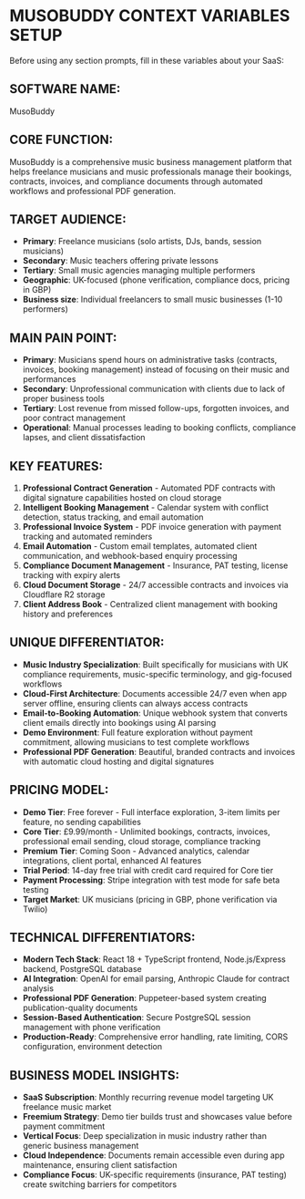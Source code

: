# MUSOBUDDY CONTEXT VARIABLES SETUP

Before using any section prompts, fill in these variables about your SaaS:

## SOFTWARE NAME: 
MusoBuddy

## CORE FUNCTION: 
MusoBuddy is a comprehensive music business management platform that helps freelance musicians and music professionals manage their bookings, contracts, invoices, and compliance documents through automated workflows and professional PDF generation.

## TARGET AUDIENCE: 
- **Primary**: Freelance musicians (solo artists, DJs, bands, session musicians)
- **Secondary**: Music teachers offering private lessons
- **Tertiary**: Small music agencies managing multiple performers
- **Geographic**: UK-focused (phone verification, compliance docs, pricing in GBP)
- **Business size**: Individual freelancers to small music businesses (1-10 performers)

## MAIN PAIN POINT: 
- **Primary**: Musicians spend hours on administrative tasks (contracts, invoices, booking management) instead of focusing on their music and performances
- **Secondary**: Unprofessional communication with clients due to lack of proper business tools
- **Tertiary**: Lost revenue from missed follow-ups, forgotten invoices, and poor contract management
- **Operational**: Manual processes leading to booking conflicts, compliance lapses, and client dissatisfaction

## KEY FEATURES: 
1. **Professional Contract Generation** - Automated PDF contracts with digital signature capabilities hosted on cloud storage
2. **Intelligent Booking Management** - Calendar system with conflict detection, status tracking, and email automation
3. **Professional Invoice System** - PDF invoice generation with payment tracking and automated reminders
4. **Email Automation** - Custom email templates, automated client communication, and webhook-based enquiry processing
5. **Compliance Document Management** - Insurance, PAT testing, license tracking with expiry alerts
6. **Cloud Document Storage** - 24/7 accessible contracts and invoices via Cloudflare R2 storage
7. **Client Address Book** - Centralized client management with booking history and preferences

## UNIQUE DIFFERENTIATOR: 
- **Music Industry Specialization**: Built specifically for musicians with UK compliance requirements, music-specific terminology, and gig-focused workflows
- **Cloud-First Architecture**: Documents accessible 24/7 even when app server offline, ensuring clients can always access contracts
- **Email-to-Booking Automation**: Unique webhook system that converts client emails directly into bookings using AI parsing
- **Demo Environment**: Full feature exploration without payment commitment, allowing musicians to test complete workflows
- **Professional PDF Generation**: Beautiful, branded contracts and invoices with automatic cloud hosting and digital signatures

## PRICING MODEL: 
- **Demo Tier**: Free forever - Full interface exploration, 3-item limits per feature, no sending capabilities
- **Core Tier**: £9.99/month - Unlimited bookings, contracts, invoices, professional email sending, cloud storage, compliance tracking
- **Premium Tier**: Coming Soon - Advanced analytics, calendar integrations, client portal, enhanced AI features
- **Trial Period**: 14-day free trial with credit card required for Core tier
- **Payment Processing**: Stripe integration with test mode for safe beta testing
- **Target Market**: UK musicians (pricing in GBP, phone verification via Twilio)

## TECHNICAL DIFFERENTIATORS:
- **Modern Tech Stack**: React 18 + TypeScript frontend, Node.js/Express backend, PostgreSQL database
- **AI Integration**: OpenAI for email parsing, Anthropic Claude for contract analysis
- **Professional PDF Generation**: Puppeteer-based system creating publication-quality documents
- **Session-Based Authentication**: Secure PostgreSQL session management with phone verification
- **Production-Ready**: Comprehensive error handling, rate limiting, CORS configuration, environment detection

## BUSINESS MODEL INSIGHTS:
- **SaaS Subscription**: Monthly recurring revenue model targeting UK freelance music market
- **Freemium Strategy**: Demo tier builds trust and showcases value before payment commitment
- **Vertical Focus**: Deep specialization in music industry rather than generic business management
- **Cloud Independence**: Documents remain accessible even during app maintenance, ensuring client satisfaction
- **Compliance Focus**: UK-specific requirements (insurance, PAT testing) create switching barriers for competitors